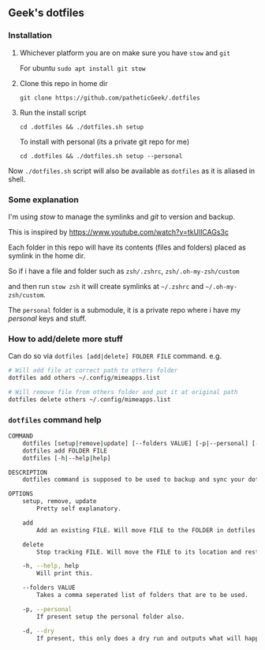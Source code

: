 ## Geek's dotfiles

### Installation

1. Whichever platform you are on make sure you have `stow` and `git`

   For ubuntu `sudo apt install git stow`

2. Clone this repo in home dir
   ```
   git clone https://github.com/patheticGeek/.dotfiles
   ```
3. Run the install script
   ```
   cd .dotfiles && ./dotfiles.sh setup
   ```
   To install with personal (its a private git repo for me)
   ```
   cd .dotfiles && ./dotfiles.sh setup --personal
   ```

Now `./dotfiles.sh` script will also be available as `dotfiles` as it is aliased in shell.

### Some explanation

I'm using _stow_ to manage the symlinks and _git_ to version and backup.

This is inspired by https://www.youtube.com/watch?v=tkUllCAGs3c

Each folder in this repo will have its contents (files and folders) placed as symlink in the home dir.

So if i have a file and folder such as `zsh/.zshrc`, `zsh/.oh-my-zsh/custom`

and then run `stow zsh` it will create symlinks at `~/.zshrc` and `~/.oh-my-zsh/custom`.

The `personal` folder is a submodule, it is a private repo where i have my _personal_ keys and stuff.

### How to add/delete more stuff

Can do so via `dotfiles [add|delete] FOLDER FILE` command. e.g.

```bash
# Will add file at correct path to others folder
dotfiles add others ~/.config/mimeapps.list
```

```bash
# Will remove file from others folder and put it at original path
dotfiles delete others ~/.config/mimeapps.list
```

### `dotfiles` command help

```bash
COMMAND
    dotfiles [setup|remove|update] [--folders VALUE] [-p|--personal] [-d|--dry]
    dotfiles add FOLDER FILE
    dotfiles [-h|--help|help]

DESCRIPTION
    dotfiles command is supposed to be used to backup and sync your dotfiles using git & stow.

OPTIONS
    setup, remove, update
        Pretty self explanatory.

    add
        Add an existing FILE. Will move FILE to the FOLDER in dotfiles with correct path and link it.

    delete
        Stop tracking FILE. Will move the FILE to its location and restow the FOLDER removing the linking.

    -h, --help, help
        Will print this.

    --folders VALUE
        Takes a comma seperated list of folders that are to be used.

    -p, --personal
        If present setup the personal folder also.

    -d, --dry
        If present, this only does a dry run and outputs what will happen.
```
